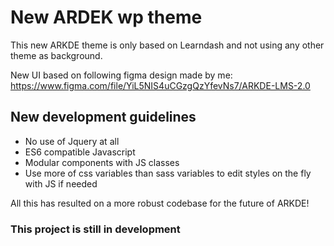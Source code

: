 # New ARDEK wp theme
This new ARKDE theme is only based on Learndash and not using any other theme as background.

New UI based on following figma design made by me: https://www.figma.com/file/YiL5NIS4uCGzgQzYfevNs7/ARKDE-LMS-2.0

## New development guidelines
- No use of Jquery at all
- ES6 compatible Javascript
- Modular components with JS classes
- Use more of css variables than sass variables to edit styles on the fly with JS if needed

All this has resulted on a more robust codebase for the future of ARKDE!

### This project is still in development
